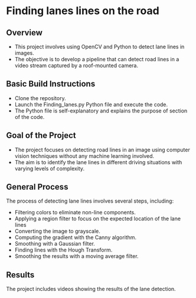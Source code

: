 
# Finding lanes lines on the road

## Overview

- This project involves using OpenCV and Python to detect lane lines in images.
- The objective is to develop a pipeline that can detect road lines in a video stream captured by a roof-mounted camera.

## Basic Build Instructions

- Clone the repository.
- Launch the Finding_lanes.py Python file and execute the code. 
- The Python file is self-explanatory and explains the purpose of section of the code.

## Goal of the Project

- The project focuses on detecting road lines in an image using computer vision techniques without any machine learning involved.
- The aim is to identify the lane lines in different driving situations with varying levels of complexity.

## General Process

The process of detecting lane lines involves several steps, including:
- Filtering colors to eliminate non-line components.
- Applying a region filter to focus on the expected location of the lane lines
- Converting the image to grayscale.
- Computing the gradient with the Canny algorithm.
- Smoothing with a Gaussian filter.
- Finding lines with the Hough Transform.
- Smoothing the results with a moving average filter.

## Results

The project includes videos showing the results of the lane detection.


